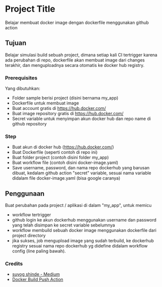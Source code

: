 # Project Title

Belajar membuat docker image dengan dockerfile menggunakan github action

## Tujuan

Belajar simulasi build sebuah project, dimana setiap kali CI tertrigger karena ada perubahan di repo, dockerfile akan membuat image dari changes terakhir, dan menguploadnya secara otomatis ke docker hub registry.

### Prerequisites

Yang dibutuhkan:

* Folder sample berisi project (disini bernama my_app)
* Dockerfile untuk membuat image
* Buat account gratis di https://hub.docker.com/
* Buat image repository gratis di https://hub.docker.com/ 
* Secret variable untuk menyimpan akun docker hub dan repo name di github repository

### Step

* Buat akun di docker hub  (https://hub.docker.com/)
* Buat Dockerfile (seperti contoh di repo ini)
* Buat folder project (contoh disini folder my_app)
* Buat workflow file (contoh disini docker-image.yaml)
* Save username, password, dan nama repo dockerhub yang barusan dibuat, kedalam github action "secret" variable, sesuai nama variable didalam file docker-image.yaml (bisa google caranya)


## Penggunaan

Buat perubahan pada project / aplikasi di dalam "my_app", untuk memicu

* workflow tertrigger
* github login ke akun dockerhub menggunakan username dan password yang telah disimpan ke secret variable sebelumnya
* workflow membuild sebuah docker image menggunakan dockerfile dari project directory
* jika sukses, job mengupload image yang sudah terbuild, ke dockerhub registry sesuai nama repo dockerhub yg didefine didalam workflow config (line paling bawah).


### Credits

* [suyog shinde - Medium](https://medium.com/nonstopio/part-1-github-actions-docker-hub-versioning-continous-integrations-142cbd95fe0b)
* [Docker Build Push Action](https://github.com/docker/build-push-action)
